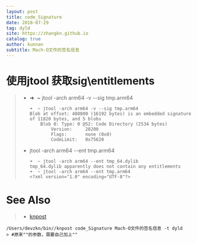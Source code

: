 ```yaml
---
layout: post
title: code_Signature
date: 2018-07-29
tag: dyld
site: https://zhangkn.github.io
catalog: true
author: kunnan
subtitle: Mach-O文件的签名信息
---
```




# 使用jtool  获取sig\entitlements 

> * **➜**  **~** jtool -arch arm64 -v --sig tmp.arm64 
>
>   ```
>   ➜  ~ jtool -arch arm64 -v --sig tmp.arm64
>   Blob at offset: 480800 (16192 bytes) is an embedded signature of 11820 bytes, and 5 blobs
>   	Blob 0: Type: 0 @52: Code Directory (2534 bytes)
>   		Version:     20200
>   		Flags:       none (0x0)
>   		CodeLimit:   0x75620
>   ```
>
>   
>
> * jtool -arch arm64 --ent tmp.arm64  
>
>   ```
>   ➜  ~ jtool -arch arm64 --ent tmp_64.dylib
>   tmp_64.dylib apparently does not contain any entitlements
>   ➜  ~ jtool -arch arm64 --ent tmp.arm64   
>   <?xml version="1.0" encoding="UTF-8"?>
>   ```
>
>   

# See Also 

>* [knpost](https://github.com/zhangkn/KNBin/blob/master/knpost) 
>
```
/Users/devzkn/bin//knpost code_Signature Mach-O文件的签名信息 -t dyld
> #原来""的参数，需要自己加上""
```

